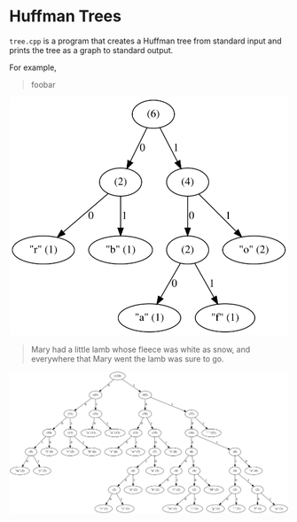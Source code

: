 Huffman Trees
=============
`tree.cpp` is a program that creates a Huffman tree from standard input and
prints the tree as a graph to standard output.

For example,

> foobar

![foobar Huffman tree](examples/foobar.svg)

> Mary had a little lamb whose fleece was white as snow, and everywhere that
> Mary went the lamb was sure to go.

![Mary had a little Huffman tree](examples/mary.svg)

